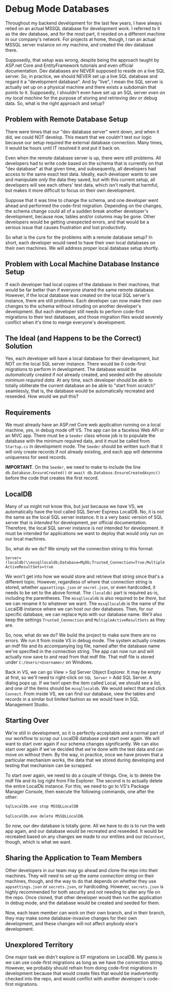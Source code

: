 # Debug Mode Databases

Throughout my backend development for the last few years, I have always relied on an actual MSSQL database for development work. I referred to it as the
dev database, and for the most part, it resided on a different machine in our company's network. For projects at home, though, I ran an actual MSSQL server
instance on my machine, and created the dev database there. 

Supposedly, that setup was wrong, despite being the approach taught by ASP.net Core and EntityFramework tutorials and even official documentation. Dev databases
are NEVER supposed to reside on a live SQL server. So, in practice, we should NEVER set up a live SQL database and regard it a "development database". And
by "live", I mean the SQL server is actually set up on a physical machine and there exists a subdomain that points to it. Supposedly, I shouldn't even have
set up an SQL server *even on my local machine* for the purpose of storing and retrieving dev or debug data. So, what is the right approach and setup?

## Problem with Remote Database Setup

There were times that our "dev database server" went down, and when it did, we could NOT develop. This meant that we couldn't test our logic because our setup
required the external database connection. Many times, it would be hours until IT resolved it and put it back on.

Even when the remote database server is up, there were still problems. All developers had to write code based on the schema that is currently on that "dev
database" at that given time, and subsequently, all developers had access to the same exact test data. Ideally, each developer wants to see and manipulate
*only* the data they saved, but with this current setup, all developers will see each others' test data, which isn't really that harmful, but makes it more
difficult to focus on their own development. 

Suppose that it was time to change the schema, and one developer went ahead and performed the code-first migration. Depending on the changes, the schema 
change could all of a sudden break another developer's development, because now, tables and/or columns may be gone. Other developers would be getting
unexpected errors, and that would be a serious issue that causes frustration and lost productivity.

So what is the cure for the problems with a remote database setup? In short, each developer would need to have their own local databases on their own machines.
We will address proper local database setup shortly.

## Problem with Local Machine Database Instance Setup

If each developer had local copies of the database in their machines, that would be far better than if everyone shared the same remote database. However, if the
local database was created on the local SQL server's instance, there are still problems. Each developer can now make their own changes to the schema without
intruding on another developer's development. But each developer still needs to perform code-first migrations to their test databases, and those migration
files would severely conflict when it's time to merge everyone's development.

## The Ideal (and Happens to be the Correct) Solution

Yes, each developer will have a local database for their development, but NOT on the local SQL server instance. There would be 0 code-first migrations to
perform in development. The database would be *automatically* created if not already created, and seeded with the *absolute minimum required data*. At any
time, each developer should be able to totally obliterate the current database an be able to "start from scratch" seamlessly, that is, the database would
be automatically recreated and reseeded. How would we pull this?

## Requirements

We must already have an ASP.net Core web application running on a local machine, yes, in debug mode off VS. The app can be a faceless Web API or an MVC app.
There must be a `Seeder` class whose job is to populate the database with the minimum required data, and it must be called from `Startup.cs` in development
mode. The `Seeder` should be written such that it will only create records if not already existing, and each app will determine uniqueness for seed records.


**IMPORTANT**. On the `Seeder`, we need to make to include the line `db.Database.EnsureCreated()` or `await db.Database.EnsureCreatedAsync()` before
the code that creates the first record.

## LocalDB

Many of us might not know this, but just because we have VS, we automatically have the tool called SQL Server Express LocalDB. No, it is *not* the same as the
local SQL server instance. It is a very basic version of SQL server that is *intended* for development, per official documentation. Therefore, the local
SQL server instance is *not* intended for development. It must be intended for applications we want to deploy that would only run on our local machines.

So, what do we do? We simply set the connection string to this format:

`Server=(localdb)\\mssqllocaldb;Database=MyDb;Trusted_Connection=True;MultipleActiveResultSets=true`

We won't get into how we would store and retrieve that string since that's a different topic. However, regardless of where that connection string is
stored, whether `appsettings.json` or `secret.json`, or even hardcoded, it needs to be set to the above format. The `(localdb)` part is required
as-is, including the parentheses. The `mssqllocaldb` is also required *to be there*, but we can rename it to whatever we want. The `mssqllocaldb` is the
name of the LocalDB instance where we can host our dev databases. Then, for our specific database, we can replace `MyDb` with our database name. We'll also keep the settings `Trusted_Connection`
and `MultipleActiveResultSets` as they are.

So, now, what do we do? We build the project to make sure there are no errors. We run it from inside VS in debug mode. The system actually creates an mdf
file and its accompanying log file, named after the database name we've specified in the connection string. The app can now run and will actually now save
to and read from that mdf file. That mdf file is stored under `C:/Users/<Username>/` on Windows.

Back in VS, we can go View > Sql Server Object Explorer. It may be empty at first, so we'll need to right-click on `SQL Server` > Add SQL Server. A 
dialog pops up. If we twirl open the item called Local, we should see a list, and one of the items should be `mssqllocaldb`. We would select that and
click `Connect`. From inside VS, we can find our database, view the tables and records in a similar but limited fashion as we would have in SQL
Management Studio.

## Starting Over

We're still in development, so it is perfectly acceptable and a normal part of our workflow to scrap our LocalDB database and start over again. We will
want to start over again if our schema changes significantly. We can also start over again if we've decided that we're done with the test data and can move
on without them. By the way, in practice, once we have proven that a particular mechanism works, the data that we stored during developing and testing that
mechanism can be scrapped.

To start over again, we need to do a couple of things. One, is to delete the mdf file and its log right from File Explorer. The second is to actually
delete the entire LocalDb instance. For this, we need to go to VS's Package Manager Console, then execute the following commands, one after the other:

`SqlLocalDb.exe stop MSSQLLocalDB`

`SqlLocalDb.exe delete MSSQLLocalDB`.

So now, our dev database is totally gone. All we have to do is to run the web app again, and our database would be recreated and reseeded. It would be
recreated based on any changes we made to our entities and our `DbContext`, though, which is what we want.

## Sharing the Application to Team Members

Other developers in our team may go ahead and clone the repo into their machines. They will need to set up the *same connection string* on their machines,
though, and the way to do that depends on whether they use `appsettings.json` or `secrets.json`, or hardcoding. However, `secrets.json` is highly
recommended for both security and not needing to alter any file on the repo. Once cloned, that other developer would then run the application in debug
mode, and the database would be created and seeded for them.

Now, each team member can work on their own branch, and in their branch, they may make some database-invasive changes for their own development, and
these changes will not affect anybody else's development.

## Unexplored Territory

One major task we didn't explore is EF migrations on LocalDB. My guess is we can use code-first migrations as long as we have the connection string.
However, we probably should refrain from doing code-first migrations in development because that would create files that would be inadvertently
checked into the repo, and would conflict with another developer's code-first migrations.







